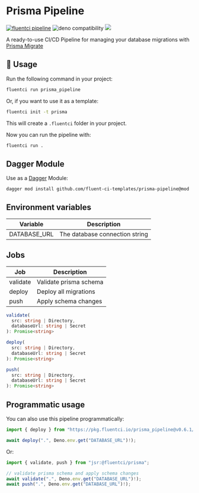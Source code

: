 # Prisma Pipeline

[![fluentci pipeline](https://img.shields.io/badge/dynamic/json?label=pkg.fluentci.io&labelColor=%23000&color=%23460cf1&url=https%3A%2F%2Fapi.fluentci.io%2Fv1%2Fpipeline%2Fprisma_pipeline&query=%24.version)](https://pkg.fluentci.io/prisma_pipeline)
![deno compatibility](https://shield.deno.dev/deno/^1.37)
[![](https://img.shields.io/codecov/c/gh/fluent-ci-templates/prisma-pipeline)](https://codecov.io/gh/fluent-ci-templates/prisma-pipeline)

A ready-to-use CI/CD Pipeline for managing your database migrations with [Prisma Migrate](https://www.prisma.io/docs/guides/migrate)

## 🚀 Usage

Run the following command in your project:

```bash
fluentci run prisma_pipeline
```

Or, if you want to use it as a template:

```bash
fluentci init -t prisma
```

This will create a `.fluentci` folder in your project.

Now you can run the pipeline with:

```bash
fluentci run .
```

## Dagger Module

Use as a [Dagger](https://dagger.io) Module:

```bash
dagger mod install github.com/fluent-ci-templates/prisma-pipeline@mod
```

## Environment variables

| Variable         | Description                    |
| ---------------- | ------------------------------ |
| DATABASE_URL     | The database connection string |

## Jobs

| Job       | Description               |
| --------- | ------------------------- |
| validate  | Validate prisma schema    |
| deploy    | Deploy all migrations     |
| push      | Apply schema changes      |

```typescript
validate(
  src: string | Directory,
  databaseUrl: string | Secret
): Promise<string>

deploy(
  src: string | Directory,
  databaseUrl: string | Secret
): Promise<string>

push(
  src: string | Directory,
  databaseUrl: string | Secret
): Promise<string>
```

## Programmatic usage

You can also use this pipeline programmatically:

```ts
import { deploy } from "https://pkg.fluentci.io/prisma_pipeline@v0.6.1/mod.ts";

await deploy(".", Deno.env.get("DATABASE_URL")!);
```

Or:

```ts
import { validate, push } from "jsr:@fluentci/prisma";

// validate prisma schema and apply schema changes
await validate(".", Deno.env.get("DATABASE_URL")!);
await push(".", Deno.env.get("DATABASE_URL")!);
```

